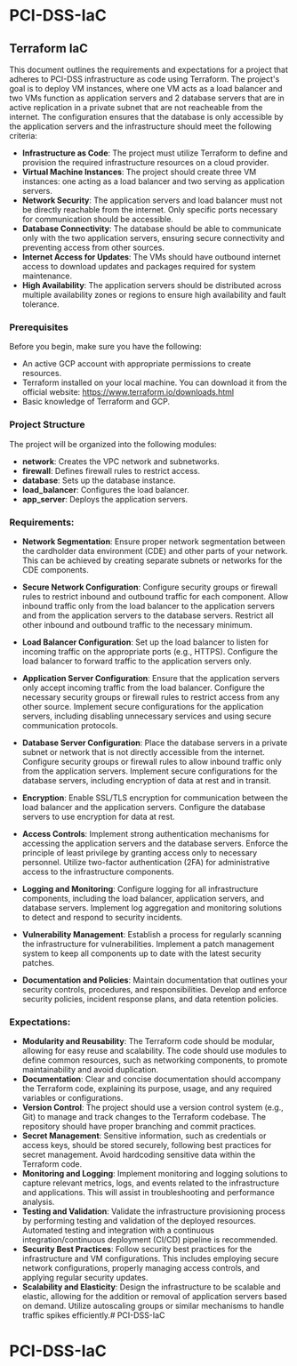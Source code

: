 # PCI-DSS-IaC
## Terraform IaC
This document outlines the requirements and expectations for a project that adheres to PCI-DSS infrastructure as code using Terraform. The project's goal is to deploy VM instances, where one VM acts as a load balancer and two VMs function as application servers and 2 database servers that are in active replication in a private subnet that are not reacheable from the internet. The configuration ensures that the database is only accessible by the application servers and the infrastructure should meet the following criteria:

* **Infrastructure as Code**: The project must utilize Terraform to define and provision the required infrastructure resources on a cloud provider.
* **Virtual Machine Instances**: The project should create three VM instances: one acting as a load balancer and two serving as application servers.
* **Network Security**: The application servers and load balancer must not be directly reachable from the internet. Only specific ports necessary for communication should be accessible.
* **Database Connectivity**: The database should be able to communicate only with the two application servers, ensuring secure connectivity and preventing access from other sources.
* **Internet Access for Updates**: The VMs should have outbound internet access to download updates and packages required for system maintenance.
* **High Availability**: The application servers should be distributed across multiple availability zones or regions to ensure high availability and fault tolerance.

### Prerequisites

Before you begin, make sure you have the following:

* An active GCP account with appropriate permissions to create resources.
* Terraform installed on your local machine. You can download it from the official website: https://www.terraform.io/downloads.html
* Basic knowledge of Terraform and GCP.

### Project Structure
The project will be organized into the following modules:
* **network**: Creates the VPC network and subnetworks.
* **firewall**: Defines firewall rules to restrict access.
* **database**: Sets up the database instance.
* **load_balancer**: Configures the load balancer.
* **app_server**: Deploys the application servers.

### Requirements:
* **Network Segmentation**: Ensure proper network segmentation between the cardholder data environment (CDE) and other parts of your network. This can be achieved by creating separate subnets or networks for the CDE components.

* **Secure Network Configuration**: Configure security groups or firewall rules to restrict inbound and outbound traffic for each component. Allow inbound traffic only from the load balancer to the application servers and from the application servers to the database servers. Restrict all other inbound and outbound traffic to the necessary minimum.

* **Load Balancer Configuration**: Set up the load balancer to listen for incoming traffic on the appropriate ports (e.g., HTTPS). Configure the load balancer to forward traffic to the application servers only.

* **Application Server Configuration**: Ensure that the application servers only accept incoming traffic from the load balancer. Configure the necessary security groups or firewall rules to restrict access from any other source. Implement secure configurations for the application servers, including disabling unnecessary services and using secure communication protocols.

* **Database Server Configuration**: Place the database servers in a private subnet or network that is not directly accessible from the internet. Configure security groups or firewall rules to allow inbound traffic only from the application servers. Implement secure configurations for the database servers, including encryption of data at rest and in transit.

* **Encryption**: Enable SSL/TLS encryption for communication between the load balancer and the application servers. Configure the database servers to use encryption for data at rest.
 
* **Access Controls**: Implement strong authentication mechanisms for accessing the application servers and the database servers. Enforce the principle of least privilege by granting access only to necessary personnel. Utilize two-factor authentication (2FA) for administrative access to the infrastructure components.

* **Logging and Monitoring**: Configure logging for all infrastructure components, including the load balancer, application servers, and database servers. Implement log aggregation and monitoring solutions to detect and respond to security incidents.

* **Vulnerability Management**: Establish a process for regularly scanning the infrastructure for vulnerabilities. Implement a patch management system to keep all components up to date with the latest security patches.

* **Documentation and Policies**: Maintain documentation that outlines your security controls, procedures, and responsibilities. Develop and enforce security policies, incident response plans, and data retention policies.

### Expectations:
* **Modularity and Reusability**: The Terraform code should be modular, allowing for easy reuse and scalability. The code should use modules to define common resources, such as networking components, to promote maintainability and avoid duplication.
* **Documentation**: Clear and concise documentation should accompany the Terraform code, explaining its purpose, usage, and any required variables or configurations.
* **Version Control**: The project should use a version control system (e.g., Git) to manage and track changes to the Terraform codebase. The repository should have proper branching and commit practices.
* **Secret Management**: Sensitive information, such as credentials or access keys, should be stored securely, following best practices for secret management. Avoid hardcoding sensitive data within the Terraform code.
* **Monitoring and Logging**: Implement monitoring and logging solutions to capture relevant metrics, logs, and events related to the infrastructure and applications. This will assist in troubleshooting and performance analysis.
* **Testing and Validation**: Validate the infrastructure provisioning process by performing testing and validation of the deployed resources. Automated testing and integration with a continuous integration/continuous deployment (CI/CD) pipeline is recommended.
* **Security Best Practices**: Follow security best practices for the infrastructure and VM configurations. This includes employing secure network configurations, properly managing access controls, and applying regular security updates.
* **Scalability and Elasticity**: Design the infrastructure to be scalable and elastic, allowing for the addition or removal of application servers based on demand. Utilize autoscaling groups or similar mechanisms to handle traffic spikes efficiently.# PCI-DSS-IaC
# PCI-DSS-IaC

